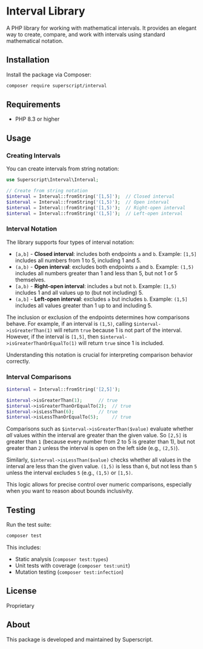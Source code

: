 # Interval Library

A PHP library for working with mathematical intervals. It provides an elegant way to create, compare, and work with intervals using standard mathematical notation.

## Installation

Install the package via Composer:

```bash
composer require superscript/interval
```

## Requirements

- PHP 8.3 or higher

## Usage

### Creating Intervals

You can create intervals from string notation:

```php
use Superscript\Interval\Interval;

// Create from string notation
$interval = Interval::fromString('[1,5]');  // Closed interval
$interval = Interval::fromString('(1,5)');  // Open interval 
$interval = Interval::fromString('[1,5)');  // Right-open interval
$interval = Interval::fromString('(1,5]');  // Left-open interval
```

### Interval Notation

The library supports four types of interval notation:

- `[a,b]` - **Closed interval**: includes both endpoints `a` and `b`. Example: `[1,5]` includes all numbers from 1 to 5, including 1 and 5.
- `(a,b)` - **Open interval**: excludes both endpoints `a` and `b`. Example: `(1,5)` includes all numbers greater than 1 and less than 5, but not 1 or 5 themselves.
- `[a,b)` - **Right-open interval**: includes `a` but not `b`. Example: `[1,5)` includes 1 and all values up to (but not including) 5.
- `(a,b]` - **Left-open interval**: excludes `a` but includes `b`. Example: `(1,5]` includes all values greater than 1 up to and including 5.

The inclusion or exclusion of the endpoints determines how comparisons behave. For example, if an interval is `(1,5)`, calling `$interval->isGreaterThan(1)` will return `true` because 1 is not part of the interval. However, if the interval is `[1,5]`, then `$interval->isGreaterThanOrEqualTo(1)` will return `true` since 1 is included.

Understanding this notation is crucial for interpreting comparison behavior correctly.

### Interval Comparisons

```php
$interval = Interval::fromString('[2,5]');

$interval->isGreaterThan(1);      // true
$interval->isGreaterThanOrEqualTo(2);  // true
$interval->isLessThan(6);         // true
$interval->isLessThanOrEqualTo(5);     // true
```

Comparisons such as `$interval->isGreaterThan($value)` evaluate whether *all* values within the interval are greater than the given value. So `[2,5]` is greater than `1` (because every number from 2 to 5 is greater than 1), but not greater than `2` unless the interval is open on the left side (e.g., `(2,5)`).

Similarly, `$interval->isLessThan($value)` checks whether all values in the interval are less than the given value. `(1,5)` is less than `6`, but not less than `5` unless the interval excludes `5` (e.g., `(1,5)` or `[1,5)`.

This logic allows for precise control over numeric comparisons, especially when you want to reason about bounds inclusivity.

## Testing

Run the test suite:

```bash
composer test
```

This includes:
- Static analysis (`composer test:types`)
- Unit tests with coverage (`composer test:unit`)
- Mutation testing (`composer test:infection`)

## License

Proprietary

## About

This package is developed and maintained by Superscript.